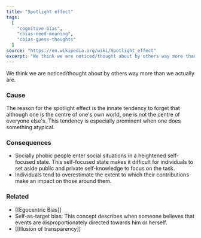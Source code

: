 ```yaml
---
title: "Spotlight effect"
tags:
  [
    "cognitive-bias",
    "cbias-need-meaning",
    "cbias-guess-thoughts"
  ]
source: "https://en.wikipedia.org/wiki/Spotlight_effect"
excerpt: "We think we are noticed/thought about by others way more than we actually are."
---
```


We think we are noticed/thought about by others way more than we actually are.

### Cause

The reason for the spotlight effect is the innate tendency to forget that although one is the centre of one's own world, one is not the centre of everyone else's. This tendency is especially prominent when one does something atypical.

### Consequences

- Socially phobic people enter social situations in a heightened self-focused state. This self-focused state makes it difficult for individuals to set aside public and private self-knowledge to focus on the task.
- Individuals tend to overestimate the extent to which their contributions make an impact on those around them.

### Related

- [[Egocentric Bias]]
- Self-as-target bias: This concept describes when someone believes that events are disproportionately directed towards him or herself. 
- [[Illusion of transparency]]
